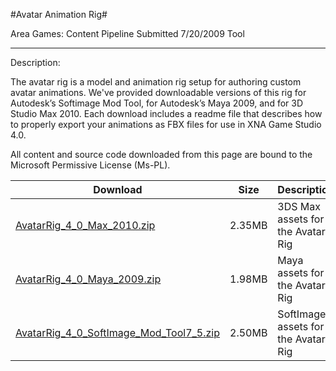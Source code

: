 #Avatar Animation Rig#

Area
Games: Content Pipeline
Submitted
7/20/2009
Tool

---

Description:

The avatar rig is a model and animation rig setup for authoring custom avatar animations. We've provided downloadable versions of this rig for Autodesk’s Softimage Mod Tool, for Autodesk’s Maya 2009, and for 3D Studio Max 2010. Each download includes a readme file that describes how to properly export your animations as FBX files for use in XNA Game Studio 4.0.

All content and source code downloaded from this page are bound to the Microsoft Permissive License (Ms-PL).

Download | Size | Description
---|---|---|
[AvatarRig_4_0_Max_2010.zip](https://github.com/nkast/XNAGameStudio/blob/master/Samples/AvatarRig_4_0_Max_2010.zip?raw=true) | 2.35MB | 3DS Max assets for the Avatar Rig
[AvatarRig_4_0_Maya_2009.zip](https://github.com/nkast/XNAGameStudio/blob/master/Samples/AvatarRig_4_0_Maya_2009.zip?raw=true) | 1.98MB | Maya assets for the Avatar Rig
[AvatarRig_4_0_SoftImage_Mod_Tool7_5.zip](https://github.com/nkast/XNAGameStudio/blob/master/Samples/AvatarRig_4_0_SoftImage_Mod_Tool7_5.zip?raw=true) | 2.50MB | SoftImage assets for the Avatar Rig
